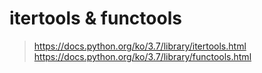 
# itertools & functools

> https://docs.python.org/ko/3.7/library/itertools.html
> https://docs.python.org/ko/3.7/library/functools.html